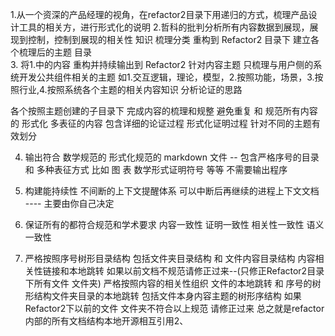 1.从一个资深的产品经理的视角，在refactor2目录下用递归的方式，梳理产品设计工具的相关方，进行形式化的说明
2.哲科的批判分析所有内容数据到展现，展现到控制，控制到展现的相关性 知识 梳理分类 重构到 Refactor2 目录下
建立各个梳理后的主题 目录  
3.   将1.中的内容 重构并持续输出到 Refactor2  针对内容主题 只梳理与用户侧的系统开发公共组件相关的主题
如1.交互逻辑，理论，模型，2.按照功能，场景，3.按照行业,4.按照系统各个主题的相关内容知识 分析论证的思路  

各个按照主题创建的子目录下 
完成内容的梳理和规整 
避免重复 和 规范所有内容的 形式化 多表征的内容 
包含详细的论证过程 形式化证明过程   针对不同的主题有效划分 

4.  输出符合 数学规范的 形式化规范的 markdown 文件 
-- 包含严格序号的目录 和  多种表征方式 比如 图 表 数学形式证明符号 等等
不需要输出程序

5.  构建能持续性 不间断的上下文提醒体系 可以中断后再继续的进程上下文文档 
---- 主要由你自己决定

6.   保证所有的都符合规范和学术要求 内容一致性  证明一致性 相关性一致性 语义一致性

7. 严格按照序号树形目录结构 包括文件夹目录结构 和 文件内容目录结构  内容相关性链接和本地跳转 
 如果以前文档不规范请修正过来--(只修正Refactor2目录下所有文件 文件夹)
严格按照内容的相关性组织 文件的本地跳转 和 序号的树形结构文件夹目录的本地跳转 包括文件本身内容主题的树形序结构
如果   Refactor2下以前的文件 文件夹不符合以上规范 请修正过来  总之就是refactor内部的所有文档结构本地开源相互引用2、